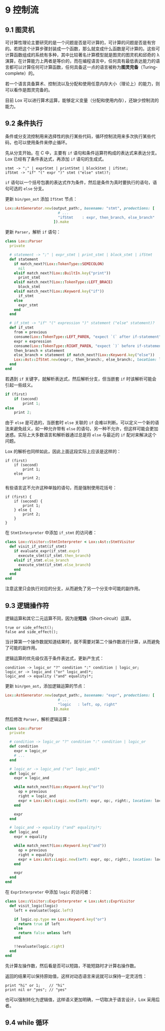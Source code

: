 # 9 控制流

## 9.1 图灵机

可计算性理论主要研究的是一个问题是否是可计算的，可计算的问题是否是有穷的。若把这个计算步骤封装成一个函数，那么就变成什么函数是可计算的。这些可计算函数组成的系统有多种，其中比较著名计算模型就是图灵的图灵机和邱奇的 λ 演算，在计算能力上两者是等价的，而在编程语言中，任何具有最低表达能力的语言都可以计算任何可计算函数，任何具备这一点的语言被称为**图灵完备**（Turing-complete）的。

若一个语言具备算术、控制流以及分配和使用任意内存大小（理论上）的能力，则可以看作是图灵完备的。

目前 Lox 可以进行算术运算，能够定义变量（分配和使用内存），还缺少控制流的能力。

## 9.2 条件执行

条件或分支流控制用来选择性的执行某些代码，循环控制流用来多次执行某些代码，也可以使用条件来停止循环。

先从分支开始。在 C 中，主要有 `if` 语句和条件运算符构成的表达式来表达分支。Lox 已经有了条件表达式，再添加 `if` 语句的生成式。

```
stmt -> ";" | exprStmt | printStmt | blockStmt | ifStmt;
ifStmt -> "if" "(" expr ")" stmt ("else" stmt)?;
```

`if` 语句以一个括号包裹的表达式作为条件，然后是条件为真时要执行的语句，语句可选的 `else` 分支。

更新 `bin/gen_ast` 添加 `IfStmt` 节点：

```ruby
Lox::AstGenerator.new(output_path:, basename: "stmt", productions: [
                        # ...
                        "ifStmt    : expr, then_branch, else_branch"
                      ]).make
```

更新 `Parser`，解析 `if` 语句：

```ruby
class Lox::Parser
  private

  # statement -> ";" | expr_stmt | print_stmt | block_stmt | ifStmt
  def statement
    if match_next?(Lox::TokenType::SEMICOLON)
      nil
    elsif match_next?(Lox::BuiltIn.key("print"))
      print_stmt
    elsif match_next?(Lox::TokenType::LEFT_BRACE)
      block_stmt
    elsif match_next?(Lox::Keyword.key("if"))
      if_stmt
    else
      expr_stmt
    end
  end

  # if_stmt -> "if" "(" expression ")" statement ("else" statement)?
  def if_stmt
    from = previous
    consume(Lox::TokenType::LEFT_PAREN, "expect `(` after if-statement")
    expr = expression
    consume(Lox::TokenType::RIGHT_PAREN, "expect `)` before if-statement", from)
    then_branch = statement
    else_branch = statement if match_next?(Lox::Keyword.key("else"))
    Lox::Ast::IfStmt.new(expr:, then_branch:, else_branch:, location: location(from))
  end
end
```

若遇到 `if` 关键字，就解析表达式，然后解析分支，但当嵌套 `if` 时该解析可能会引起一些歧义。

```javascript
if (first)
    if (second)
        print 1;
else
    print 2;
```

由于 `else` 是可选的，当嵌套时 `else` 关联的 `if` 会难以判断。可以定义一个新的语法来避免歧义，如一种允许带有 `else` 的语句，另一种不允许，但这样可能会更加迷惑。实际上大多数语言和解析器通过总是将 `else` 与最近的 `if` 配对来解决这个问题。

Lox 的解析也同样如此，因此上面这段实际上应该是这样的：

```
if (first)
    if (second)
        print 1;
    else
        print 2;
```

有些语言这不允许这种单独的语句，而是强制使用花括号：

```
if (first) {
    if (second) {
        print 1;
    } else {
        print 2;
    }
}
```

在 `StmtInterpreter` 中添加 `if_stmt` 的访问者：

```ruby
class Lox::Visitor::StmtInterpreter < Lox::Ast::StmtVisitor
  def visit_if_stmt(if_stmt)
    if evaluate_expr(if_stmt.expr)
      execute_stmt(if_stmt.then_branch)
    elsif if_stmt.else_branch
      execute_stmt(if_stmt.else_branch)
    end
  end
end
```

注意这里只会执行对应的分支，从而避免了另一个分支中可能的副作用。

## 9.3 逻辑操作符

逻辑运算和其它二元运算不同，因为是**短路**（Short-circuit）运算。

```
true or side_effect();
false and side_effect();
```

当计算第一个操作数就知道结果时，就不需要对第二个操作数进行计算，从而避免了可能的副作用。

逻辑运算的优先级仅高于条件表达式，更新产生式：

```
condition -> logic_or "?" condition ":" condition | logic_or;
logic_or -> logic_and ("or" logic_and)*;
logic_and -> equality ("and" equality)*;
```

更新 `bin/gen_ast`，添加逻辑运算的节点：

```ruby
Lox::AstGenerator.new(output_path:, basename: "expr", productions: [
                        # ...
                        "logic   : left, op, right"
                      ]).make
```

然后修改 `Parser`，解析逻辑运算：

```ruby
class Lox::Parser
  private

  # condition -> logic_or "?" condition ":" condition | logic_or
  def condition
    expr = logic_or
    # ...
  end

  # logic_or -> logic_and ("or" logic_and)*
  def logic_or
    expr = logic_and

    while match_next?(Lox::Keyword.key("or"))
      op = previous
      right = logic_and
      expr = Lox::Ast::Logic.new(left: expr, op:, right:, location: location(expr))
    end

    expr
  end

  # logic_and -> equality ("and" equality)*;
  def logic_and
    expr = equality

    while match_next?(Lox::Keyword.key("and"))
      op = previous
      right = equality
      expr = Lox::Ast::Logic.new(left: expr, op:, right:, location: location(expr))
    end

    expr
  end
end
```

在 `ExprInterpreter` 中添加 `logic` 的访问者：

```ruby
class Lox::Visitor::ExprInterpreter < Lox::Ast::ExprVisitor
  def visit_logic(logic)
    left = evaluate(logic.left)

    if logic.op.type == Lox::Keyword.key("or")
      return true if left
    else
      return false unless left
    end

    !!evaluate(logic.right)
  end
end
```

先计算左操作数，然后看是否可以短路，不能短路时才计算右操作数。

返回的结果可以保持原始值，这样对动态语言来说就可以保持一定灵活性：

```
print "hi" or 1;    // "hi"
print nil or "yes"; // "yes"
```

也可以强制转化为逻辑值，这样语义更加明确，一切取决于语言设计，Lox 采用后者。

## 9.4 while 循环

